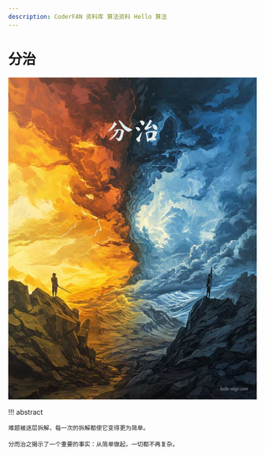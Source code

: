 ```yaml
---
description: CoderFAN 资料库 算法资料 Hello 算法
---
```


# 分治

<div class="center-table" markdown>

![分治](../assets/covers/chapter_divide_and_conquer.jpg)

</div>

!!! abstract

    难题被逐层拆解，每一次的拆解都使它变得更为简单。
    
    分而治之揭示了一个重要的事实：从简单做起，一切都不再复杂。

